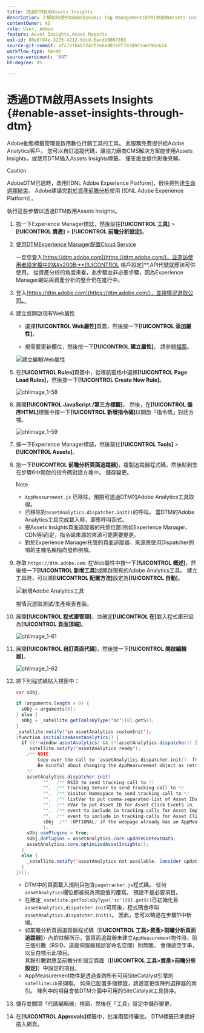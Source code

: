 ```yaml
---
title: 透過DTM啟用Assets Insights
description: 了解如何使用AdobeDynamic Tag Management(DTM)來啟用Assets Insights。
contentOwner: AG
role: User, Admin
feature: Asset Insights,Asset Reports
exl-id: 80e8f84e-3235-4212-9dcd-6acdb9067893
source-git-commit: afc72fb6b324cf2e0ad8168f783d9c1a6f96c614
workflow-type: tm+mt
source-wordcount: '647'
ht-degree: 0%

---
```


# 透過DTM啟用Assets Insights {#enable-asset-insights-through-dtm}

Adobe動態標籤管理是啟用數位行銷工具的工具。 此服務免費提供給Adobe Analytics客戶。 您可以自訂追蹤代碼，讓協力廠商CMS解決方案能使用Assets Insights，或使用DTM插入Assets Insights標籤。 僅支援並提供影像見解。

>[!CAUTION]
>
>AdobeDTM已過時，改用[!DNL Adobe Experience Platform]，很快將到達[生命週期結束](https://medium.com/launch-by-adobe/dtm-plans-for-a-sunset-3c6aab003a6f)。 Adobe建議您[對於資產前瞻分析](https://experienceleague.adobe.com/docs/experience-manager-learn/assets/advanced/asset-insights-launch-tutorial.html)使用 [!DNL Adobe Experience Platform] 。

執行這些步驟以透過DTM啟用Assets Insights。

1. 按一下Experience Manager標誌，然後前往&#x200B;**[!UICONTROL 工具]** > **[!UICONTROL 資產]** > **[!UICONTROL 前瞻分析設定]**。
1. [使用DTMExperience Manager配置Cloud Service](/help/sites-administering/dtm.md)

   一旦您登入[https://dtm.adobe.com](https://dtm.adobe.com/)，並造訪使用者設定檔中的&#x200B;**[!UICONTROL 帳戶設定]**,API代號就應該可供使用。 從資產分析的角度來看，此步驟並非必要步驟，因為Experience Manager網站與資產分析的整合仍在進行中。

1. 登入[https://dtm.adobe.com](https://dtm.adobe.com/)，並視情況選取公司。
1. 建立或開啟現有Web屬性

   * 選擇&#x200B;**[!UICONTROL Web屬性]**&#x200B;頁簽，然後按一下&#x200B;**[!UICONTROL 添加屬性]**。

   * 視需要更新欄位，然後按一下&#x200B;**[!UICONTROL 建立屬性]**。 請參閱[檔案](https://experienceleague.adobe.com/docs/experience-manager-learn/getting-started-wknd-tutorial-develop/overview.html)。

   ![建立編輯Web屬性](assets/Create-edit-web-property.png)

1. 在&#x200B;**[!UICONTROL Rules]**&#x200B;頁簽中，從導航窗格中選擇&#x200B;**[!UICONTROL Page Load Rules]**，然後按一下&#x200B;**[!UICONTROL Create New Rule]**。

   ![chlimage_1-58](assets/chlimage_1-194.png)

1. 展開&#x200B;**[!UICONTROL JavaScript /第三方標籤]**。 然後，在&#x200B;**[!UICONTROL 循序HTML]**&#x200B;標籤中按一下&#x200B;**[!UICONTROL 新增指令碼]**&#x200B;以開啟「指令碼」對話方塊。

   ![chlimage_1-59](assets/chlimage_1-195.png)

1. 按一下Experience Manager標誌，然後前往&#x200B;**[!UICONTROL Tools]** > **[!UICONTROL Assets]**。
1. 按一下&#x200B;**[!UICONTROL 前瞻分析頁面追蹤器]**，複製追蹤器程式碼，然後貼到您在步驟6中開啟的指令碼對話方塊中。 儲存變更。

   >[!NOTE]
   >
   >* `AppMeasurement.js` 已移除。預期可透過DTM的Adobe Analytics工具取得。
   >* 已移除對`assetAnalytics.dispatcher.init()`的呼叫。 當DTM的Adobe Analytics工具完成載入時，即應呼叫函式。
   >* 視Assets Insights頁面追蹤器的托管位置(例如Experience Manager、CDN等)而定，指令碼來源的來源可能需要變更。
   >* 對於Experience Manager托管的頁面追蹤器，來源應使用Dispatcher例項的主機名稱指向發佈例項。


1. 存取 `https://dtm.adobe.com`. 在Web屬性中按一下&#x200B;**[!UICONTROL 概述]**，然後按一下&#x200B;**[!UICONTROL 新增工具]**&#x200B;或開啟現有的Adobe Analytics工具。 建立工具時，可以將&#x200B;**[!UICONTROL 配置方法]**&#x200B;設定為&#x200B;**[!UICONTROL 自動]**。

   ![新增Adobe Analytics工具](assets/Add-Adobe-Analytics-Tool.png)

   視情況選取測試/生產報表套裝。

1. 展開&#x200B;**[!UICONTROL 程式庫管理]**，並確定&#x200B;**[!UICONTROL 在]**&#x200B;載入程式庫已設為&#x200B;**[!UICONTROL 頁面頂端]**。

   ![chlimage_1-61](assets/chlimage_1-197.png)

1. 展開&#x200B;**[!UICONTROL 自訂頁面代碼]**，然後按一下&#x200B;**[!UICONTROL 開啟編輯器]**。

   ![chlimage_1-62](assets/chlimage_1-198.png)

1. 將下列程式碼貼入視窗中：

   ```Java
   var sObj;
   
   if (arguments.length > 0) {
     sObj = arguments[0];
   } else {
     sObj = _satellite.getToolsByType('sc')[0].getS();
   }
   _satellite.notify('in assetAnalytics customInit');
   (function initializeAssetAnalytics() {
     if ((!!window.assetAnalytics) && (!!assetAnalytics.dispatcher)) {
       _satellite.notify('assetAnalytics ready');
       /** NOTE:
           Copy over the call to 'assetAnalytics.dispatcher.init()' from Assets Pagetracker
           Be mindful about changing the AppMeasurement object as retrieved above.
       */
       assetAnalytics.dispatcher.init(
             "",  /** RSID to send tracking-call to */
             "",  /** Tracking Server to send tracking-call to */
             "",  /** Visitor Namespace to send tracking-call to */
             "",  /** listVar to put comma-separated-list of Asset IDs for Asset Impression Events in tracking-call, e.g. 'listVar1' */
             "",  /** eVar to put Asset ID for Asset Click Events in, e.g. 'eVar3' */
             "",  /** event to include in tracking-calls for Asset Impression Events, e.g. 'event8' */
             "",  /** event to include in tracking-calls for Asset Click Events, e.g. 'event7' */
             sObj  /** [OPTIONAL] if the webpage already has an AppMeasurement object, include the object here. If unspecified, Pagetracker Core shall create its own AppMeasurement object */
             );
       sObj.usePlugins = true;
       sObj.doPlugins = assetAnalytics.core.updateContextData;
       assetAnalytics.core.optimizedAssetInsights();
     }
     else {
       _satellite.notify('assetAnalytics not available. Consider updating the Custom Page Code', 4);
     }
   })();
   ```

   * DTM中的頁面載入規則只包含`pagetracker.js`程式碼。 任何`assetAnalytics`欄位都被視為預設值的覆寫。 預設不是必要項目。
   * 在確定`_satellite.getToolsByType('sc')[0].getS()`已初始化且`assetAnalytics,dispatcher.init`可用後，程式碼會呼叫`assetAnalytics.dispatcher.init()`。 因此，您可以略過在步驟11中新增。
   * 如前瞻分析頁面追蹤器程式碼（**[!UICONTROL 工具>資產>前瞻分析頁面追蹤器]**）內的註解所示，當頁面追蹤器未建立`AppMeasurement`物件時，前三個引數（RSID、追蹤伺服器和訪客命名空間）則無關。 會傳遞空字串，以反白標示此項目。\
      其餘引數對應至前瞻分析設定頁面（**[!UICONTROL 工具>資產>前瞻分析設定]**）中設定的項目。
   * AppMeasurement物件是透過查詢所有可用SiteCatalyst引擎的`satelliteLib`來擷取。 如果已配置多個標籤，請適當更改陣列選擇器的索引。 陣列中的項目會依DTM介面中可用的SiteCatalyst工具排序。

1. 儲存並關閉「代碼編輯器」視窗，然後在「工具」設定中儲存變更。
1. 在&#x200B;**[!UICONTROL Approvals]**&#x200B;標籤中，批准兩個待審批。 DTM標籤已準備好插入網頁。
